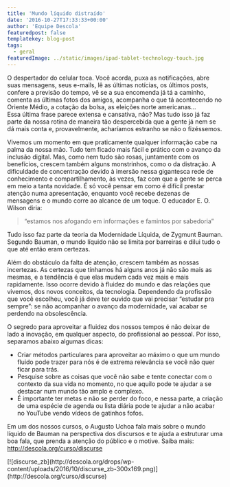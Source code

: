 ```yaml
---
title: 'Mundo líquido distraído'
date: '2016-10-27T17:33:33+00:00'
author: 'Equipe Descola'
featuredpost: false
templatekey: blog-post
tags:
  - geral
featuredImage: ../static/images/ipad-tablet-technology-touch.jpg
---
```


<div>O despertador do celular toca. Você acorda, puxa as notificações, abre suas mensagens, seus e-mails, lê as últimas notícias, os últimos posts, confere a previsão do tempo, vê se a sua encomenda já tá a caminho, comenta as últimas fotos dos amigos, acompanha o que tá acontecendo no Oriente Médio, a cotação da bolsa, as eleições norte americanas…</div><div>Essa última frase parece extensa e cansativa, não? Mas tudo isso já faz parte da nossa rotina de maneira tão despercebida que a gente já nem se dá mais conta e, provavelmente, acharíamos estranho se não o fizéssemos.

Vivemos um momento em que praticamente qualquer informação cabe na palma da nossa mão. Tudo tem ficado mais fácil e prático com o avanço da inclusão digital. Mas, como nem tudo são rosas, juntamente com os benefícios, crescem também alguns monstrinhos, como o da distração. A dificuldade de concentração devido à imersão nessa gigantesca rede de conhecimento e compartilhamento, às vezes, faz com que a gente se perca em meio a tanta novidade. É só você pensar em como é difícil prestar atenção numa apresentação, enquanto você recebe dezenas de mensagens e o mundo corre ao alcance de um toque. O educador E. O. Wilson diria:

> “estamos nos afogando em informações e famintos por sabedoria”

Tudo isso faz parte da teoria da Modernidade Líquida, de Zygmunt Bauman. Segundo Bauman, o mundo líquido não se limita por barreiras e dilui tudo o que até então eram certezas.

Além do obstáculo da falta de atenção, crescem também as nossas incertezas. As certezas que tínhamos há alguns anos já não são mais as mesmas, e a tendência é que elas mudem cada vez mais e mais rapidamente. Isso ocorre devido à fluidez do mundo e das relações que vivemos, dos novos conceitos, da tecnologia. Dependendo da profissão que você escolheu, você já deve ter ouvido que vai precisar “estudar pra sempre”: se não acompanhar o avanço da modernidade, vai acabar se perdendo na obsolescência.

O segredo para aproveitar a fluidez dos nossos tempos é não deixar de lado a inovação, em qualquer aspecto, do profissional ao pessoal. Por isso, separamos abaixo algumas dicas:

- Criar métodos particulares para aproveitar ao máximo o que um mundo fluido pode trazer para nós é de extrema relevância se você não quer ficar para trás.
- Pesquise sobre as coisas que você não sabe e tente conectar com o contexto da sua vida no momento, no que aquilo pode te ajudar a se destacar num mundo tão amplo e complexo.
- É importante ter metas e não se perder do foco, e nessa parte, a criação de uma espécie de agenda ou lista diária pode te ajudar a não acabar no YouTube vendo vídeos de gatinhos fofos.

Em um dos nossos cursos, o Augusto Uchoa fala mais sobre o mundo líquido de Bauman na perspectiva dos discursos e te ajuda a estruturar uma boa fala, que prenda a atenção do público e o motive. Saiba mais: <http://descola.org/curso/discurse>

</div><div>[![discurse_zb](http://descola.org/drops/wp-content/uploads/2016/10/discurse_zb-300x169.png)](http://descola.org/curso/discurse)</div>
